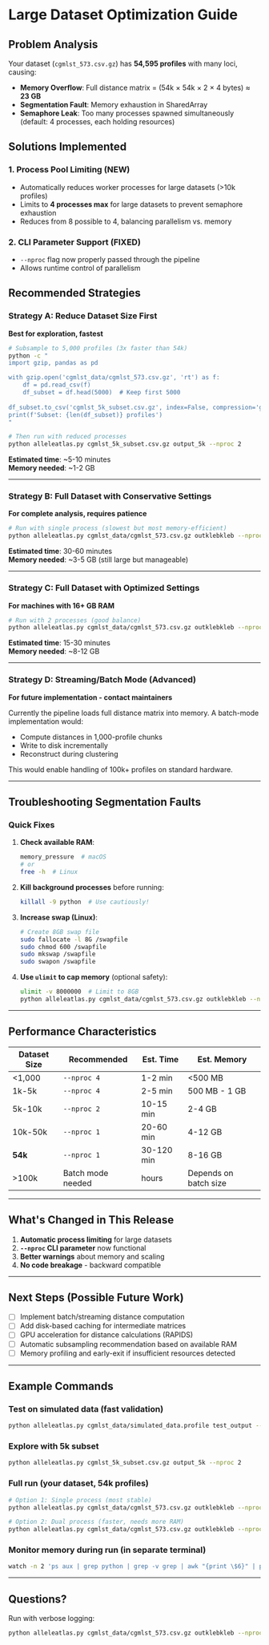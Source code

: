 # Large Dataset Optimization Guide

## Problem Analysis

Your dataset (`cgmlst_573.csv.gz`) has **54,595 profiles** with many loci, causing:

- **Memory Overflow**: Full distance matrix = (54k × 54k × 2 × 4 bytes) ≈ **23 GB**
- **Segmentation Fault**: Memory exhaustion in SharedArray
- **Semaphore Leak**: Too many processes spawned simultaneously (default: 4 processes, each holding resources)

## Solutions Implemented

### 1. Process Pool Limiting (NEW)
- Automatically reduces worker processes for large datasets (>10k profiles)
- Limits to **4 processes max** for large datasets to prevent semaphore exhaustion
- Reduces from 8 possible to 4, balancing parallelism vs. memory

### 2. CLI Parameter Support (FIXED)
- `--nproc` flag now properly passed through the pipeline
- Allows runtime control of parallelism

## Recommended Strategies

### Strategy A: Reduce Dataset Size First
**Best for exploration, fastest**

```bash
# Subsample to 5,000 profiles (3x faster than 54k)
python -c "
import gzip, pandas as pd

with gzip.open('cgmlst_data/cgmlst_573.csv.gz', 'rt') as f:
    df = pd.read_csv(f)
    df_subset = df.head(5000)  # Keep first 5000
    
df_subset.to_csv('cgmlst_5k_subset.csv.gz', index=False, compression='gzip')
print(f'Subset: {len(df_subset)} profiles')
"

# Then run with reduced processes
python alleleatlas.py cgmlst_5k_subset.csv.gz output_5k --nproc 2
```

**Estimated time**: ~5-10 minutes  
**Memory needed**: ~1-2 GB

---

### Strategy B: Full Dataset with Conservative Settings
**For complete analysis, requires patience**

```bash
# Run with single process (slowest but most memory-efficient)
python alleleatlas.py cgmlst_data/cgmlst_573.csv.gz outklebkleb --nproc 1
```

**Estimated time**: 30-60 minutes  
**Memory needed**: ~3-5 GB (still large but manageable)

---

### Strategy C: Full Dataset with Optimized Settings
**For machines with 16+ GB RAM**

```bash
# Run with 2 processes (good balance)
python alleleatlas.py cgmlst_data/cgmlst_573.csv.gz outklebkleb --nproc 2 --force
```

**Estimated time**: 15-30 minutes  
**Memory needed**: ~8-12 GB

---

### Strategy D: Streaming/Batch Mode (Advanced)
**For future implementation - contact maintainers**

Currently the pipeline loads full distance matrix into memory. A batch-mode implementation would:
- Compute distances in 1,000-profile chunks
- Write to disk incrementally
- Reconstruct during clustering

This would enable handling of 100k+ profiles on standard hardware.

---

## Troubleshooting Segmentation Faults

### Quick Fixes

1. **Check available RAM**:
   ```bash
   memory_pressure  # macOS
   # or
   free -h  # Linux
   ```

2. **Kill background processes** before running:
   ```bash
   killall -9 python  # Use cautiously!
   ```

3. **Increase swap (Linux)**:
   ```bash
   # Create 8GB swap file
   sudo fallocate -l 8G /swapfile
   sudo chmod 600 /swapfile
   sudo mkswap /swapfile
   sudo swapon /swapfile
   ```

4. **Use `ulimit` to cap memory** (optional safety):
   ```bash
   ulimit -v 8000000  # Limit to 8GB
   python alleleatlas.py cgmlst_data/cgmlst_573.csv.gz outklebkleb --nproc 1
   ```

---

## Performance Characteristics

| Dataset Size | Recommended | Est. Time | Est. Memory |
|--------------|------------|-----------|-------------|
| <1,000 | `--nproc 4` | 1-2 min | <500 MB |
| 1k-5k | `--nproc 4` | 2-5 min | 500 MB - 1 GB |
| 5k-10k | `--nproc 2` | 10-15 min | 2-4 GB |
| 10k-50k | `--nproc 1` | 20-60 min | 4-12 GB |
| **54k** | `--nproc 1` | 30-120 min | 8-16 GB |
| >100k | Batch mode needed | hours | Depends on batch size |

---

## What's Changed in This Release

1. **Automatic process limiting** for large datasets
2. **`--nproc` CLI parameter** now functional
3. **Better warnings** about memory and scaling
4. **No code breakage** - backward compatible

---

## Next Steps (Possible Future Work)

- [ ] Implement batch/streaming distance computation
- [ ] Add disk-based caching for intermediate matrices
- [ ] GPU acceleration for distance calculations (RAPIDS)
- [ ] Automatic subsampling recommendation based on available RAM
- [ ] Memory profiling and early-exit if insufficient resources detected

---

## Example Commands

### Test on simulated data (fast validation)
```bash
python alleleatlas.py cgmlst_data/simulated_data.profile test_output --nproc 4
```

### Explore with 5k subset
```bash
python alleleatlas.py cgmlst_5k_subset.csv.gz output_5k --nproc 2
```

### Full run (your dataset, 54k profiles)
```bash
# Option 1: Single process (most stable)
python alleleatlas.py cgmlst_data/cgmlst_573.csv.gz outklebkleb --nproc 1

# Option 2: Dual process (faster, needs more RAM)
python alleleatlas.py cgmlst_data/cgmlst_573.csv.gz outklebkleb --nproc 2 --force
```

### Monitor memory during run (in separate terminal)
```bash
watch -n 2 'ps aux | grep python | grep -v grep | awk "{print \$6}" | paste -sd+ | bc'
```

---

## Questions?

Run with verbose logging:
```bash
python alleleatlas.py cgmlst_data/cgmlst_573.csv.gz outklebkleb --nproc 1 2>&1 | tee run.log
```

